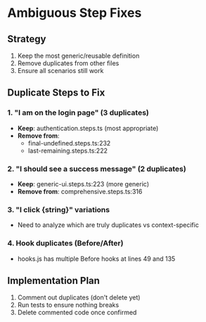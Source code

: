 # Ambiguous Step Fixes

## Strategy
1. Keep the most generic/reusable definition
2. Remove duplicates from other files
3. Ensure all scenarios still work

## Duplicate Steps to Fix

### 1. "I am on the login page" (3 duplicates)
- **Keep**: authentication.steps.ts (most appropriate)
- **Remove from**: 
  - final-undefined.steps.ts:232
  - last-remaining.steps.ts:222

### 2. "I should see a success message" (2 duplicates)
- **Keep**: generic-ui.steps.ts:223 (more generic)
- **Remove from**: comprehensive.steps.ts:316

### 3. "I click {string}" variations
- Need to analyze which are truly duplicates vs context-specific

### 4. Hook duplicates (Before/After)
- hooks.js has multiple Before hooks at lines 49 and 135

## Implementation Plan
1. Comment out duplicates (don't delete yet)
2. Run tests to ensure nothing breaks
3. Delete commented code once confirmed